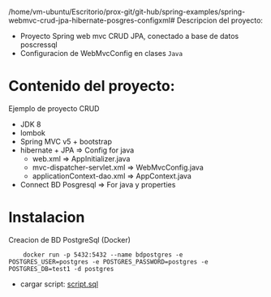 /home/vm-ubuntu/Escritorio/prox-git/git-hub/spring-examples/spring-webmvc-crud-jpa-hibernate-posgres-configxml# Descripcion del proyecto:
* Proyecto Spring web mvc CRUD JPA, conectado a base de datos poscressql
* Configuracion de WebMvcConfig en clases `Java`

# Contenido del proyecto:
Ejemplo de proyecto CRUD
* JDK 8 
* lombok
* Spring MVC v5 + bootstrap
* hibernate + JPA => Config for java 
  * web.xml => AppInitializer.java
  * mvc-dispatcher-servlet.xml => WebMvcConfig.java
  * applicationContext-dao.xml => AppContext.java
* Connect BD Posgresql => For java y properties

# Instalacion
Creacion de BD PostgreSql (Docker)
```
    docker run -p 5432:5432 --name bdpostgres -e POSTGRES_USER=postgres -e POSTGRES_PASSWORD=postgres -e POSTGRES_DB=test1 -d postgres
```
* cargar script: [script.sql](sql/script.sql)